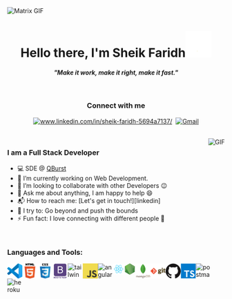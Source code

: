 <img src="https://c.tenor.com/crNkPq4HPNgAAAAC/blue-code.gif" width="100%" height="350px" alt="Matrix GIF" />
<p>
  <h1 align="center"><b>Hello there, I'm Sheik Faridh</b><img src="https://github.com/Kathryn-Jie/Kathryn-Jie/blob/main/wave.gif" width="60px" /></h1>
</p>

<p>
  <h4 align="center"><b><i>"Make it work, make it right, make it fast."</i></b></h4>
</p>
<br>

<h3 align="center">Connect with me</h3>
<p align="center">
<a href="https://www.linkedin.com/in/sheik-faridh-5694a7137/" target="blank"><img align="center" src="https://cdn-icons-png.flaticon.com/512/174/174857.png" alt="www.linkedin.com/in/sheik-faridh-5694a7137/" height="40" width="40" /></a>&nbsp;
<a href="mailto:faridh.nousadh@gmail.com?subject=Hello%20Sheik"><img align="center" src="https://cdn-icons-png.flaticon.com/512/281/281769.png" height="40" width="40" alt="Gmail"/></a>
</p>

<br>

<img align="right" height="270px" alt="GIF" src="https://media.giphy.com/media/CVtNe84hhYF9u/giphy.gif" />

### I am a Full Stack Developer
- 💻 SDE @ <a target="blank" href="https://qburst.com">QBurst </a>
- 🌱 I’m currently working on Web Development.
- 👯 I’m looking to collaborate with other Developers :wink:
- 💬 Ask me about anything, I am happy to help :smile:
- 📬 How to reach me: [Let's get in touch!][linkedin]
- 🧗 I try to: Go beyond and push the bounds
- ⚡ Fun fact: I love connecting with different people :raised_hands:

<br>

### Languages and Tools: 

<img align="left" alt="Visual Studio Code" width="35px" src="https://raw.githubusercontent.com/github/explore/80688e429a7d4ef2fca1e82350fe8e3517d3494d/topics/visual-studio-code/visual-studio-code.png" />
<img align="left" alt="HTML5" width="35px" src="https://raw.githubusercontent.com/github/explore/80688e429a7d4ef2fca1e82350fe8e3517d3494d/topics/html/html.png" />
<img align="left" alt="CSS3" width="35px" src="https://raw.githubusercontent.com/github/explore/80688e429a7d4ef2fca1e82350fe8e3517d3494d/topics/css/css.png" />
<img align="left" src="https://raw.githubusercontent.com/devicons/devicon/master/icons/bootstrap/bootstrap-plain-wordmark.svg" alt="bootstrap" width="35px" height="35px"/>
<img align="left" src="https://www.vectorlogo.zone/logos/tailwindcss/tailwindcss-icon.svg" alt="tailwind" width="35px" height="35px"/>
<img align="left" alt="JavaScript" width="35px" src="https://raw.githubusercontent.com/github/explore/80688e429a7d4ef2fca1e82350fe8e3517d3494d/topics/javascript/javascript.png" />
<img align="left" src="https://angular.io/assets/images/logos/angular/angular.svg" alt="angular" width="35px" height="35px"/>
<img align="left" alt="React" width="26px" src="https://raw.githubusercontent.com/github/explore/80688e429a7d4ef2fca1e82350fe8e3517d3494d/topics/react/react.png" />
<img align="left" alt="Node.js" width="26px" src="https://raw.githubusercontent.com/github/explore/80688e429a7d4ef2fca1e82350fe8e3517d3494d/topics/nodejs/nodejs.png" />
<img align="left" src="https://raw.githubusercontent.com/devicons/devicon/master/icons/mongodb/mongodb-original-wordmark.svg" alt="mongodb" width="35px" height="35px"/>
<img align="left" alt="Git" width="35px" src="https://raw.githubusercontent.com/github/explore/80688e429a7d4ef2fca1e82350fe8e3517d3494d/topics/git/git.png" />
<img align="left" alt="GitHub" width="35px" src="https://raw.githubusercontent.com/github/explore/78df643247d429f6cc873026c0622819ad797942/topics/github/github.png" />
<img align="left" src="https://raw.githubusercontent.com/devicons/devicon/master/icons/typescript/typescript-original.svg" alt="typescript" width="35px" height="35px"/>
<img align="left" src="https://www.vectorlogo.zone/logos/getpostman/getpostman-icon.svg" alt="postman" width="35px" height="35px"/>
<img align="left" src="https://www.vectorlogo.zone/logos/heroku/heroku-icon.svg" alt="heroku" width="35px" height="35px"/>
